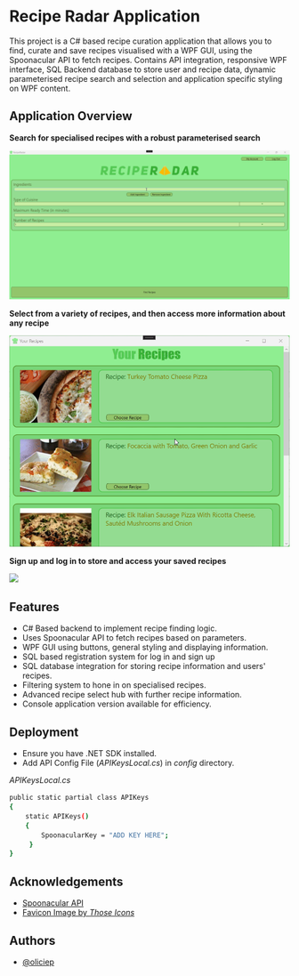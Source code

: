 # Recipe Radar Application

This project is a C# based recipe curation application that allows you to find, curate and save recipes visualised with a WPF GUI, using the Spoonacular API to fetch recipes. Contains API integration, responsive WPF interface, SQL Backend database to store user and recipe data, dynamic parameterised recipe search and selection and application specific styling on WPF content.
## Application Overview

__Search for specialised recipes with a robust parameterised search__

![](https://github.com/oliciep/Recipe_Radar/blob/main/demos/searchGif.gif) 

__Select from a variety of recipes, and then access more information about any recipe__

![](https://github.com/oliciep/Recipe_Radar/blob/main/demos/infoGif.gif) 

__Sign up and log in to store and access your saved recipes__

![](https://github.com/oliciep/Recipe_Radar/blob/main/demos/loginGif.gif) 


## Features 

- C# Based backend to implement recipe finding logic.
- Uses Spoonacular API to fetch recipes based on parameters.
- WPF GUI using buttons, general styling and displaying information.
- SQL based registration system for log in and sign up
- SQL database integration for storing recipe information and users' recipes.
- Filtering system to hone in on specialised recipes.
- Advanced recipe select hub with further recipe information.
- Console application version available for efficiency.

## Deployment

- Ensure you have .NET SDK installed.
- Add API Config File (_APIKeysLocal.cs_) in *config* directory.

_APIKeysLocal.cs_

```bash
public static partial class APIKeys
{
    static APIKeys()
    {
        SpoonacularKey = "ADD KEY HERE";
     }
}
```


## Acknowledgements

 - [Spoonacular API](https://spoonacular.com/food-api)
 - [Favicon Image by _Those Icons_](https://www.flaticon.com/free-icon/chef_483841?term=chef+hat&page=1&position=6&origin=search&related_id=483841)


## Authors

- [@oliciep](https://www.github.com/oliciep)

